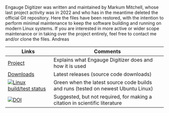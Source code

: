 Engauge Digitizer was written and maintained by Markum Mitchell, whose last project activity was in 2022
and who has in the meantime deleted the official Git repository. Here the files have been restored, 
with the intention to perform minimal maintenance to keep the software building and running on modern
Linux systems. If you are interested in more active or wider scope maintenance or in taking over the
project entirely, feel free to contact me and/or clone the files. Andreas

Links                                                                            | Comments
-------------------------------------------------------------------------------- | --------------------------------------------------------------------------- |
[Project](http://akhuettel.github.io/engauge-digitizer)                     | Explains what Engauge Digitizer does and how it is used                     |
[Downloads](https://github.com/akhuettel/engauge-digitizer/tags) | Latest releases (source code downloads)                                                  |
[![Linux build/test status](https://github.com/akhuettel/engauge-digitizer/actions/workflows/ci-test.yml/badge.svg)](https://github.com/akhuettel/engauge-digitizer/actions/workflows/ci-test.yml)                                                           | Green when the latest source code builds and runs (tested on newest Ubuntu Linux)             |
[![DOI](https://zenodo.org/badge/26443394.svg)](https://zenodo.org/badge/latestdoi/26443394)                                                                                                                         | Suggested, but not required, for making a citation in scientific literature |
